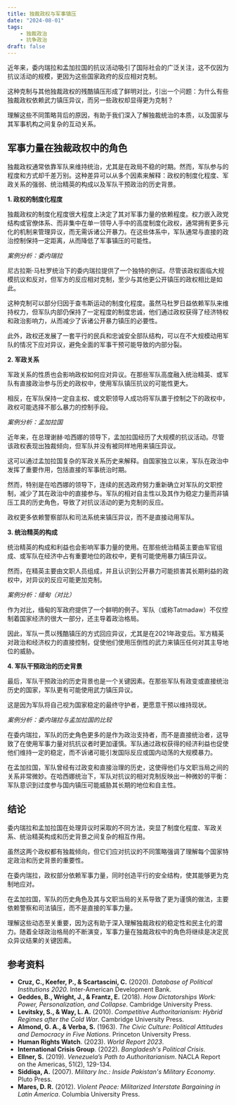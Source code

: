 ```yaml
---
title: 独裁政权与军事镇压
date: "2024-08-01"
tags:
    - 独裁政治
    - 抗争政治
draft: false
---
```


近年来，委内瑞拉和孟加拉国的抗议活动吸引了国际社会的广泛关注，这不仅因为抗议活动的规模，更因为这些国家政府的反应相对克制。

这种克制与其他独裁政权的残酷镇压形成了鲜明对比，引出一个问题：为什么有些独裁政权依赖武力镇压异议，而另一些政权却显得更为克制？

理解这些不同策略背后的原因，有助于我们深入了解独裁统治的本质，以及国家与其军事机构之间复杂的互动关系。

## 军事力量在独裁政权中的角色

独裁政权通常依靠军队来维持统治，尤其是在政局不稳的时期。然而，军队参与的程度和方式却千差万别。这种差异可以从多个因素来解释：政权的制度化程度、军政关系的强弱、统治精英的构成以及军队干预政治的历史背景。

**1. 政权的制度化程度**

独裁政权的制度化程度很大程度上决定了其对军事力量的依赖程度。权力嵌入政党结构或官僚体系、而非集中在单一领导人手中的高度制度化政权，通常拥有更多元化的机制来管理异议，而无需诉诸公开暴力。在这些体系中，军队通常与直接的政治控制保持一定距离，从而降低了军事镇压的可能性。

*案例分析：委内瑞拉*

尼古拉斯·马杜罗统治下的委内瑞拉提供了一个独特的例证。尽管该政权面临大规模抗议和反对，但军方的反应相对克制，至少与其他更公开镇压的政权相比是如此。

这种克制可以部分归因于查韦斯运动的制度化程度。虽然马杜罗日益依赖军队来维持权力，但军队内部仍保持了一定程度的制度忠诚，他们通过政权获得了经济特权和政治影响力，从而减少了诉诸公开暴力镇压的必要性。

此外，政权还发展了一套平行的民兵和忠诚安全部队结构，可以在不大规模动用军队的情况下应对异议，避免全面的军事干预可能导致的内部分裂。

**2. 军政关系**

军政关系的性质也会影响政权如何应对异议。在那些军队高度融入统治精英、或军队有直接政治参与历史的政权中，使用军队镇压抗议的可能性更大。

相反，在军队保持一定自主权、或文职领导人成功将军队置于控制之下的政权中，政权可能选择不那么暴力的控制手段。

*案例分析：孟加拉国*

近年来，在总理谢赫·哈西娜的领导下，孟加拉国经历了大规模的抗议活动。尽管该政权表现出独裁倾向，但军队并没有被同样地用来镇压异议。

这可以通过孟加拉国复杂的军政关系历史来解释。自国家独立以来，军队在政治中发挥了重要作用，包括直接的军事统治时期。

然而，特别是在哈西娜的领导下，连续的民选政府努力重新确立对军队的文职控制，减少了其在政治中的直接参与。军队的相对自主性以及其作为稳定力量而非镇压工具的历史角色，导致了对抗议活动的更为克制的反应。

政权更多依赖警察部队和司法系统来镇压异议，而不是直接动用军队。

**3. 统治精英的构成**

统治精英的构成和利益也会影响军事力量的使用。在那些统治精英主要由军官组成、或军队在经济中占有重要地位的政权中，更有可能使用暴力镇压异议。

然而，在精英主要由文职人员组成，并且认识到公开暴力可能损害其长期利益的政权中，对异议的反应可能更加克制。

*案例分析：缅甸（对比）*

作为对比，缅甸的军政府提供了一个鲜明的例子。军队（或称Tatmadaw）不仅控制着国家经济的很大一部分，还主导着政治格局。

因此，军队一贯以残酷镇压的方式回应异议，尤其是在2021年政变后。军方精英对政治和经济权力的直接控制，促使他们使用压倒性的武力来镇压任何对其主导地位的威胁。

**4. 军队干预政治的历史背景**

最后，军队干预政治的历史背景也是一个关键因素。在那些军队有政变或直接统治历史的国家，军队更有可能使用武力镇压异议。

这是因为军队将自己视为国家稳定的最终守护者，更愿意干预以维持现状。

*案例分析：委内瑞拉与孟加拉国的比较*

在委内瑞拉，军队的历史角色更多的是作为政治支持者，而不是直接统治者，这导致了在使用军事力量对抗抗议者时更加谨慎。军队通过政权获得的经济利益也促使他们维持一定的稳定，而不诉诸可能引发国际反应或国内动荡的大规模暴力。

在孟加拉国，军队曾经有过政变和直接治理的历史，这使得他们与文职当局之间的关系非常微妙。在哈西娜统治下，军队对抗议的相对克制反映出一种微妙的平衡：军队意识到过度参与国内镇压可能威胁其长期的地位和自主性。

## 结论

委内瑞拉和孟加拉国在处理异议时采取的不同方法，突显了制度化程度、军政关系、统治精英构成和历史背景之间复杂的相互作用。

虽然这两个政权都有独裁倾向，但它们应对抗议的不同策略强调了理解每个国家特定政治和历史背景的重要性。

在委内瑞拉，政权部分依赖军事力量，同时创造平行的安全结构，使其能够更为克制地应对。

在孟加拉国，军队的历史角色及其与文职当局的关系导致了更为谨慎的做法，主要依赖警察和司法镇压，而不是直接的军事力量。

理解这些动态至关重要，因为这有助于深入理解独裁政权的稳定性和民主化的潜力。随着全球政治格局的不断演变，军事力量在独裁政权中的角色将继续是决定民众异议结果的关键因素。

## 参考资料

- **Cruz, C., Keefer, P., & Scartascini, C.** (2020). *Database of Political Institutions 2020*. Inter-American Development Bank.
- **Geddes, B., Wright, J., & Frantz, E.** (2018). *How Dictatorships Work: Power, Personalization, and Collapse*. Cambridge University Press.
- **Levitsky, S., & Way, L. A.** (2010). *Competitive Authoritarianism: Hybrid Regimes after the Cold War*. Cambridge University Press.
- **Almond, G. A., & Verba, S.** (1963). *The Civic Culture: Political Attitudes and Democracy in Five Nations*. Princeton University Press.
- **Human Rights Watch**. (2023). *World Report 2023*.
- **International Crisis Group**. (2022). *Bangladesh's Political Crisis*.
- **Ellner, S.** (2019). *Venezuela’s Path to Authoritarianism*. NACLA Report on the Americas, 51(2), 129-134.
- **Siddiqa, A.** (2007). *Military Inc.: Inside Pakistan's Military Economy*. Pluto Press.
- **Mares, D. R.** (2012). *Violent Peace: Militarized Interstate Bargaining in Latin America*. Columbia University Press.
